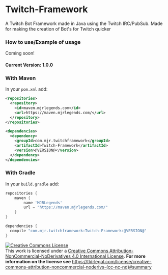 # Twitch-Framework 
A Twitch Bot Framework made in Java using the Twitch IRC/PubSub. Made for making the creation of Bot's for Twitch quicker

### How to use/Example of usage
Coming soon!

#### Current Version: 1.0.0
### With Maven
In your `pom.xml` add:
```xml
<repositories>
  <repository>
    <id>maven.mjrlegends.com</id>
    <url>https://maven.mjrlegends.com/</url>
  </repository>
</repositories>

<dependencies>
  <dependency>
    <groupId>com.mjr.twitchframework</groupId>
    <artifactId>Twitch-Framework</artifactId>
    <version>@VERSION@</version>
  </dependency>
</dependencies>
```
### With Gradle
In your `build.gradle` add: 
```groovy
repositories {
  	maven {
	    name 'MJRLegends'
	    url = "https://maven.mjrlegends.com/"
    }
}

dependencies {
  compile "com.mjr.twitchframework:Twitch-Framework:@VERSION@"
}
```

<a rel="license" href="http://creativecommons.org/licenses/by-nc-nd/4.0/"><img alt="Creative Commons License" style="border-width:0" src="https://i.creativecommons.org/l/by-nc-nd/4.0/88x31.png" /></a><br />This work is licensed under a <a rel="license" href="http://creativecommons.org/licenses/by-nc-nd/4.0/">Creative Commons Attribution-NonCommercial-NoDerivatives 4.0 International License</a>. **For more information on the license see** https://tldrlegal.com/license/creative-commons-attribution-noncommercial-noderivs-(cc-nc-nd)#summary
